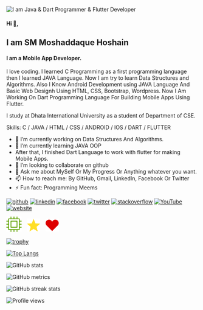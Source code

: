 ![I am Java & Dart Programmer & Flutter Developer](https://media.licdn.com/dms/image/D5616AQHgftXiZA8Ggg/profile-displaybackgroundimage-shrink_350_1400/0/1676240488680?e=1681948800&v=beta&t=TGQSWFKaWqRvrBcUIUFh4g4XI9mhkCaMzDlKrIVSL6o)
#### Hi 👋,
## I am SM Moshaddaque Hoshain

#### I am a Mobile App Developer.

I love coding. I learned C Programming as a first programming language then I learned JAVA Language. Now I am try to learn Data Structures and Algorithms. Also I Know Android Development using JAVA Language And Basic Web Designh Using HTML, CSS, Bootstrap, Wordpress. Now I Am Working On Dart Programming Language For Building Mobile Apps Using Flutter.

I study at Dhata International University as a student of Department of CSE.

Skills: C / JAVA / HTML / CSS / ANDROID / IOS / DART / FLUTTER 

- 🔭 I’m currently working on Data Structures And Algorithms. 
- 🌱 I’m currently learning JAVA OOP
- After that, I finished Dart Language to work with flutter for making Mobile Apps.
- 👯 I’m looking to collaborate on github 
- 💬 Ask me about MySelf Or My Progress Or Anything whatever you want. 
- 📫 How to reach me: By GitHub, Gmail, LinkedIn, Facebook Or Twitter 
- ⚡ Fun fact: Programming Meems 


[<img src='https://cdn.jsdelivr.net/npm/simple-icons@3.0.1/icons/github.svg' alt='github' height='40'>](https://github.com/moshaddaque)  [<img src='https://cdn.jsdelivr.net/npm/simple-icons@3.0.1/icons/linkedin.svg' alt='linkedin' height='40'>](https://www.linkedin.com/in/moshaddaque/)  [<img src='https://cdn.jsdelivr.net/npm/simple-icons@3.0.1/icons/facebook.svg' alt='facebook' height='40'>](https://www.facebook.com/moshaddaque.sm)  [<img src='https://cdn.jsdelivr.net/npm/simple-icons@3.0.1/icons/twitter.svg' alt='twitter' height='40'>](https://twitter.com/@moshaddaque)  [<img src='https://cdn.jsdelivr.net/npm/simple-icons@3.0.1/icons/stackoverflow.svg' alt='stackoverflow' height='40'>](https://stackoverflow.com/users/21200029)  [<img src='https://cdn.jsdelivr.net/npm/simple-icons@3.0.1/icons/youtube.svg' alt='YouTube' height='40'>](https://www.youtube.com/channel/https://www.youtube.com/channel/UCOlrdzVs98oCwL2NlszqtpQ)  [<img src='https://cdn.jsdelivr.net/npm/simple-icons@3.0.1/icons/icloud.svg' alt='website' height='40'>](https://moshaddaque.blogspot.com/)  

<a href='https://docs.github.com/en/developers'><img src='https://raw.githubusercontent.com/acervenky/animated-github-badges/master/assets/devbadge.gif' width='40' height='40'></a> <a href='https://stars.github.com/'><img src='https://raw.githubusercontent.com/acervenky/animated-github-badges/master/assets/starbadge.gif' width='35' height='35'></a> <a href='https://docs.github.com/en/github/supporting-the-open-source-community-with-github-sponsors'><img src='https://raw.githubusercontent.com/acervenky/animated-github-badges/master/assets/sponsorbadge.gif' width='35' height='35'></a> 

[![trophy](https://github-profile-trophy.vercel.app/?username=moshaddaque)](https://github.com/ryo-ma/github-profile-trophy)

[![Top Langs](https://github-readme-stats.vercel.app/api/top-langs/?username=moshaddaque)](https://github.com/anuraghazra/github-readme-stats)
<!-- [![Top Langs](https://github-readme-stats.vercel.app/api/top-langs/?username=moshaddaque&layout=compact)](https://github.com/anuraghazra/github-readme-stats) -->

![GitHub stats](https://github-readme-stats.vercel.app/api?username=moshaddaque&show_icons=true&count_private=true)  

<!-- ![GitHub Activity Graph](https://activity-graph.herokuapp.com/graph?username=moshaddaque)   -->

![GitHub metrics](https://metrics.lecoq.io/moshaddaque)  

![GitHub streak stats](https://streak-stats.demolab.com/?user=moshaddaque)  

![Profile views](https://gpvc.arturio.dev/moshaddaque)  
